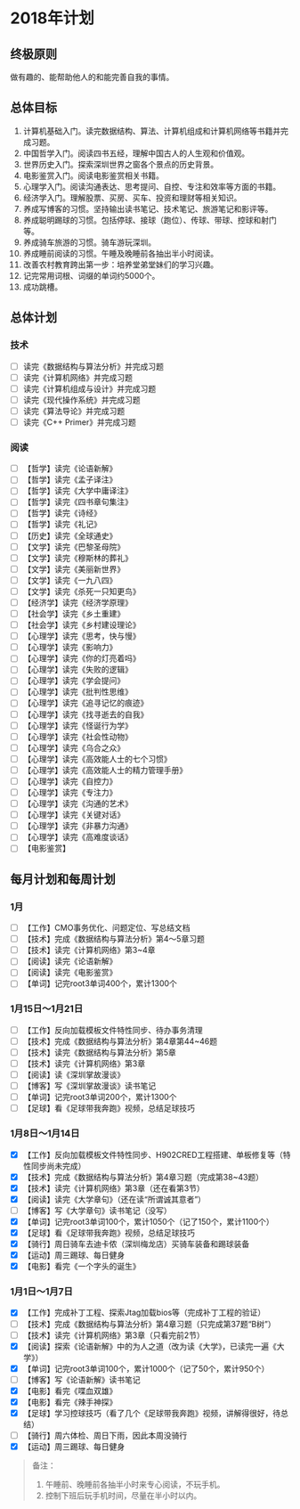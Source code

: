 # 2018年计划

## 终极原则
做有趣的、能帮助他人的和能完善自我的事情。

## 总体目标

1. 计算机基础入门。读完数据结构、算法、计算机组成和计算机网络等书籍并完成习题。
2. 中国哲学入门。阅读四书五经，理解中国古人的人生观和价值观。
3. 世界历史入门。探索深圳世界之窗各个景点的历史背景。
4. 电影鉴赏入门。阅读电影鉴赏相关书籍。
5. 心理学入门。阅读沟通表达、思考提问、自控、专注和效率等方面的书籍。
6. 经济学入门。理解股票、买房、买车、投资和理财等相关知识。
7. 养成写博客的习惯。坚持输出读书笔记、技术笔记、旅游笔记和影评等。
8. 养成聪明踢球的习惯。包括停球、接球（跑位）、传球、带球、控球和射门等。
9. 养成骑车旅游的习惯。骑车游玩深圳。
10. 养成睡前阅读的习惯。午睡及晚睡前各抽出半小时阅读。
11. 改善农村教育跨出第一步：培养堂弟堂妹们的学习兴趣。
12. 记完常用词根、词缀的单词约5000个。
13. 成功跳槽。

## 总体计划

### 技术

- [ ] 读完《数据结构与算法分析》并完成习题
- [ ] 读完《计算机网络》并完成习题
- [ ] 读完《计算机组成与设计》并完成习题
- [ ] 读完《现代操作系统》并完成习题
- [ ] 读完《算法导论》并完成习题
- [ ] 读完《C++ Primer》并完成习题

### 阅读

- [ ] 【哲学】读完《论语新解》
- [ ] 【哲学】读完《孟子译注》
- [ ] 【哲学】读完《大学中庸译注》
- [ ] 【哲学】读完《四书章句集注》
- [ ] 【哲学】读完《诗经》
- [ ] 【哲学】读完《礼记》
- [ ] 【历史】读完《全球通史》
- [ ] 【文学】读完《巴黎圣母院》
- [ ] 【文学】读完《穆斯林的葬礼》
- [ ] 【文学】读完《美丽新世界》
- [ ] 【文学】读完《一九八四》
- [ ] 【文学】读完《杀死一只知更鸟》
- [ ] 【经济学】读完《经济学原理》
- [ ] 【社会学】读完《乡土重建》
- [ ] 【社会学】读完《乡村建设理论》
- [ ] 【心理学】读完《思考，快与慢》
- [ ] 【心理学】读完《影响力》
- [ ] 【心理学】读完《你的灯亮着吗》
- [ ] 【心理学】读完《失败的逻辑》
- [ ] 【心理学】读完《学会提问》
- [ ] 【心理学】读完《批判性思维》
- [ ] 【心理学】读完《追寻记忆的痕迹》
- [ ] 【心理学】读完《找寻逝去的自我》
- [ ] 【心理学】读完《怪诞行为学》
- [ ] 【心理学】读完《社会性动物》
- [ ] 【心理学】读完《乌合之众》
- [ ] 【心理学】读完《高效能人士的七个习惯》
- [ ] 【心理学】读完《高效能人士的精力管理手册》
- [ ] 【心理学】读完《自控力》
- [ ] 【心理学】读完《专注力》
- [ ] 【心理学】读完《沟通的艺术》
- [ ] 【心理学】读完《关键对话》
- [ ] 【心理学】读完《非暴力沟通》
- [ ] 【心理学】读完《高难度谈话》
- [ ] 【电影鉴赏】

## 每月计划和每周计划

### 1月
- [ ] 【工作】CMO事务优化、问题定位、写总结文档
- [ ] 【技术】完成《数据结构与算法分析》第4～5章习题
- [ ] 【技术】读完《计算机网络》第3~4章
- [ ] 【阅读】读完《论语新解》
- [ ] 【阅读】读完《电影鉴赏》
- [ ] 【单词】记完root3单词400个，累计1300个

### 1月15日～1月21日
- [ ] 【工作】反向加载模板文件特性同步、待办事务清理
- [ ] 【技术】完成《数据结构与算法分析》第4章第44~46题
- [ ] 【技术】读完《数据结构与算法分析》第5章
- [ ] 【技术】读完《计算机网络》第3章
- [ ] 【阅读】读《深圳掌故漫谈》
- [ ] 【博客】写《深圳掌故漫谈》读书笔记
- [ ] 【单词】记完root3单词200个，累计1300个
- [ ] 【足球】看《足球带我奔跑》视频，总结足球技巧

### 1月8日～1月14日
- [x] 【工作】反向加载模板文件特性同步、H902CRED工程搭建、单板修复等（特性同步尚未完成）
- [x] 【技术】完成《数据结构与算法分析》第4章习题（完成第38~43题）
- [x] 【技术】读完《计算机网络》第3章（还在看第3节）
- [x] 【阅读】读完《大学章句》（还在读“所谓诚其意者”）
- [ ] 【博客】写《大学章句》读书笔记（没写）
- [x] 【单词】记完root3单词100个，累计1050个（记了150个，累计1100个）
- [x] 【足球】看《足球带我奔跑》视频，总结足球技巧
- [x] 【骑行】周日骑车去迪卡侬（深圳梅龙店）买骑车装备和踢球装备
- [x] 【运动】周三踢球、每日健身
- [x] 【电影】看完《一个字头的诞生》

### 1月1日～1月7日
- [x] 【工作】完成补丁工程、探索Jtag加载bios等（完成补丁工程的验证）
- [ ] 【技术】完成《数据结构与算法分析》第4章习题（只完成第37题“B树”）
- [ ] 【技术】读完《计算机网络》第3章（只看完前2节）
- [x] 【阅读】探索《论语新解》中的为人之道（改为读《大学》，已读完一遍《大学》）
- [x] 【单词】记完root3单词100个，累计1000个（记了50个，累计950个）
- [ ] 【博客】写《论语新解》读书笔记
- [x] 【电影】看完《喋血双雄》
- [x] 【电影】看完《辣手神探》
- [x] 【足球】学习控球技巧（看了几个《足球带我奔跑》视频，讲解得很好，待总结）
- [ ] 【骑行】周六体检、周日下雨，因此本周没骑行
- [x] 【运动】周三踢球、每日健身

> 备注：
> 1. 午睡前、晚睡前各抽半小时来专心阅读，不玩手机。
> 2. 控制下班后玩手机时间，尽量在半小时以内。

